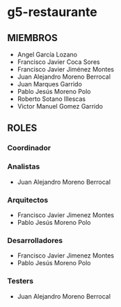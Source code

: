 # g5-restaurante
## MIEMBROS
- Angel García Lozano
- Francisco Javier Coca Sores
- Francisco Javier Jiménez Montes
- Juan Alejandro Moreno Berrocal
- Juan Marques Garrido
- Pablo Jesús Moreno Polo
- Roberto Sotano Illescas
- Victor Manuel Gomez Garrido

## ROLES
### Coordinador

### Analistas
- Juan Alejandro Moreno Berrocal<br/>

### Arquitectos
- Francisco Javier Jimenez Montes<br/>
- Pablo Jesús Moreno Polo<br/>

### Desarrolladores
- Francisco Javier Jimenez Montes<br/>
- Pablo Jesús Moreno Polo<br/>

### Testers
- Juan Alejandro Moreno Berrocal<br/>